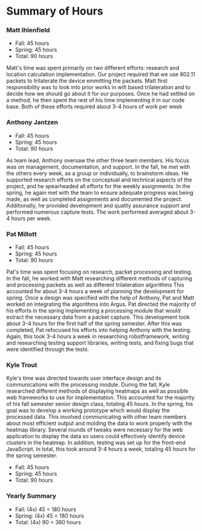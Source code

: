 # Summary of Hours

### Matt Ihlenfield
* Fall: 45 hours
* Spring: 45 hours
* Total: 90 hours

Matt's time was spent primarily on two different efforts: research and location calculation implementation. Our project required that we use 802.11 packets to trilaterate the device emmitting the packets. Matt first responsibility was to look into prior works in wifi based trilateration and to decide how we should go about it for our purposes. Once he had settled on a method, he then spent the rest of his time implementing it in our code base. Both of these efforts required about 3-4 hours of work per week

### Anthony Jantzen
* Fall: 45 hours
* Spring: 45 hours
* Total: 90 hours

As team lead, Anthony oversaw the other three team members. His focus was on management, documentation, and support. In the fall, he met with the others every week, as a group or individually, to brainstorm ideas. He supported research efforts on the conceptual and technical aspects of the project, and he spearheaded all efforts for the weekly assignments. In the spring, he again met with the team to ensure adequate progress was being made, as well as completed assignments and documented the project. Additionally, he provided development and quality assurance support and performed numerous capture tests. The work performed averaged about 3-4 hours per week.

### Pat Millott
* Fall: 45 hours
* Spring: 45 hours
* Total: 90 hours

Pat's time was spent focusing on research, packet processing and testing. In the fall, he worked with Matt researching different methods of capturing and processing packets as well as different trilateration algorithms This accounted for about 3-4 hours a week of planning the development for spring. Once a design was specified with the help of Anthony, Pat and Matt worked on integrating the algorithms into Argus. Pat directed the majority of his efforts in the spring implementing a processing module that would extract the necessary data from a packet capture. This development took about 3-4 hours for the first half of the spring semester. After this was completed, Pat refocused his efforts into helping Anthony with the testing. Again, this took 3-4 hours a week in researching robotframework, writing and researching testing support libraries, writing tests, and fixing bugs that were identified through the tests.

### Kyle Trout

Kyle's time was directed towards user interface design and its communications with the processing module. During the fall, Kyle researched different methods of displaying heatmaps as well as possible web frameworks to use for implementation. This accounted for the majority of his fall semester senior design class, totaling 45 hours. In the spring, his goal was to develop a working prototype which would display the processed data. This involved communicating with other team members about most efficient output and molding the data to work properly with the heatmap library. Several rounds of tweaks were necessary for the web application to display the data so users could effectively identify device clusters in the heatmap. In addition, testing was set up for the front-end JavaScript. In total, this took around 3-4 hours a week, totaling 45 hours for the spring semester.

* Fall: 45 hours
* Spring: 45 hours
* Total: 90 hours

### Yearly Summary
* Fall: (4x) 45 = 180 hours
* Spring: (4x) 45 = 180 hours
* Total: (4x) 90 = 360 hours
